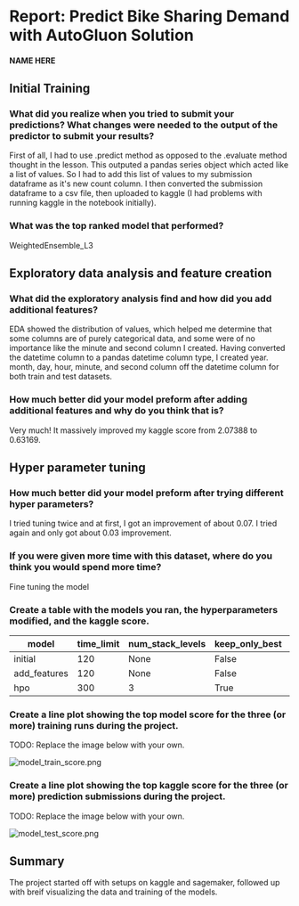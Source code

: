 # Report: Predict Bike Sharing Demand with AutoGluon Solution
#### NAME HERE

## Initial Training
### What did you realize when you tried to submit your predictions? What changes were needed to the output of the predictor to submit your results?
First of all, I had to use .predict method as opposed to the .evaluate method thought in the lesson. This outputed a pandas series object which acted like a list of values. So I had to add this list of values to my submission dataframe as it's new count column. I then converted the submission dataframe to a csv file, then uploaded to kaggle (I had problems with running kaggle in the notebook initially). 

### What was the top ranked model that performed?
WeightedEnsemble_L3

## Exploratory data analysis and feature creation
### What did the exploratory analysis find and how did you add additional features?
EDA showed the distribution of values, which helped me determine that some columns are of purely categorical data, and some were of no importance like the minute and second column I created.
Having converted the datetime column to a pandas datetime column type, I created year. month, day, hour, minute, and second column off the datetime column for both train and test datasets.

### How much better did your model preform after adding additional features and why do you think that is?
Very much! It massively improved my kaggle score from 2.07388 to 0.63169.

## Hyper parameter tuning
### How much better did your model preform after trying different hyper parameters?
I tried tuning twice and at first, I got an improvement of about 0.07. I tried again and only got about 0.03 improvement.

### If you were given more time with this dataset, where do you think you would spend more time?
Fine tuning the model

### Create a table with the models you ran, the hyperparameters modified, and the kaggle score.
|model|time_limit|num_stack_levels|keep_only_best|score|
|--|--|--|--|--|
|initial|120|None|False|2.07388|
|add_features|120|None|False|0.63169|
|hpo|300|3|True|0.53208|

### Create a line plot showing the top model score for the three (or more) training runs during the project.

TODO: Replace the image below with your own.

![model_train_score.png](img/model_train_score.png)

### Create a line plot showing the top kaggle score for the three (or more) prediction submissions during the project.

TODO: Replace the image below with your own.

![model_test_score.png](img/model_test_score.png)

## Summary
The project started off with setups on kaggle and sagemaker, followed up with breif visualizing the data and training of the models.
